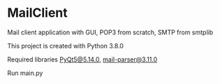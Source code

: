 # MailClient
Mail client application with GUI, POP3 from scratch, SMTP from smtplib 

This project is created with Python 3.8.0

Required libraries
PyQt5@5.14.0,
mail-parser@3.11.0

Run main.py
